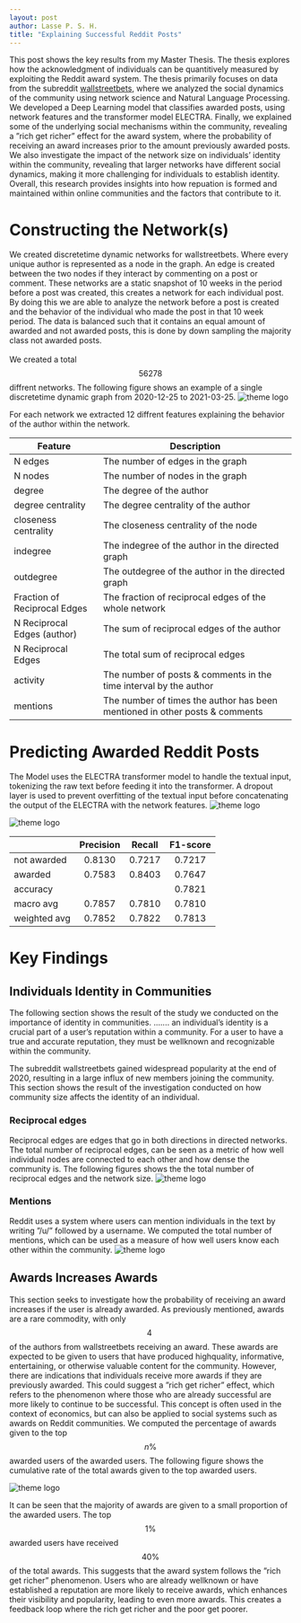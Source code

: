 ```yaml
---
layout: post
author: Lasse P. S. H.
title: "Explaining Successful Reddit Posts"
---
```


This post shows the key results from my Master Thesis. 
The thesis explores how the acknowledgment of individuals can be quantitively measured by exploiting the Reddit award system. 
The thesis primarily focuses on data from the subreddit [wallstreetbets](https://www.reddit.com/r/wallstreetbets/), where we analyzed the social dynamics of the community using network science and Natural Language Processing. 
We developed a Deep Learning model that classifies awarded posts, using network features and the transformer model ELECTRA. 
Finally, we explained some of the underlying social mechanisms within the community, revealing a ”rich get richer” effect for the award system, where the probability of receiving an award increases prior to the amount previously awarded posts. 
We also investigate the impact of the network size on individuals’ identity within the community, revealing that larger networks have different social dynamics, making it more challenging for individuals to establish identity. 
Overall, this research provides insights into how repuation is formed and maintained within online communities and the factors that contribute to it.

# Constructing the Network(s)
We created discrete­time dynamic networks for wallstreetbets. Where every unique author is represented as a node in the graph.
An edge is created between the two nodes if they interact by commenting on a post or comment. 
These networks are a static snapshot of 10 weeks in the period before a post was created, this creates a network for each individual post. 
By doing this we are able to analyze the network before a post is created and the behavior of the individual who made the post in that 10­ week period.
The data is balanced such that it contains an equal amount of awarded and not awarded posts, this is done by down sampling the majority class not awarded posts.
<br>
<br>
We created a total $$56278$$ diffrent networks. 
The following figure shows an example of a single discrete­time dynamic graph from 2020-­12-­25 to 2021-­03-­25.
![theme logo](/portfolio/images/master_thesis/frontpage_4.jpg)

For each network we extracted 12 diffrent features explaining the behavior of the author within the network.

| Feature                      | Description                                                                 |
|-----------------|-----------------------------------------------------------------------------|
| N edges                      | The number of edges in the graph                                            |
| N nodes                      | The number of nodes in the graph                                            |
| degree                       | The degree of the author                                                    |
| degree centrality            | The degree centrality of the author                                         |
| closeness centrality         | The closeness centrality of the node                                        |
| in­degree                     | The in­degree of the author in the directed graph                            |
| out­degree                    | The out­degree of the author in the directed graph                           |
| Fraction of Reciprocal Edges | The fraction of reciprocal edges of the whole network                       |
| N Reciprocal Edges (author)  | The sum of reciprocal edges of the author                                   |
| N Reciprocal Edges           | The total sum of reciprocal edges                                           |
| activity                     | The number of posts & comments in the time interval by the author           |
| mentions                     | The number of times the author has been mentioned in other posts & comments |



# Predicting Awarded Reddit Posts
The Model uses the ELECTRA transformer model to handle the textual input, tokenizing the raw text before feeding it into the transformer. 
A dropout layer is used to prevent overfitting of the textual input before concatenating the output of the ELECTRA with the network features.
![theme logo](/portfolio/images/master_thesis/MasterThesisModel.png)

![theme logo](/portfolio/images/master_thesis/confusion_matrix.png)

|                | Precision | Recall  |   F1-score  |
|----------------|:---------:|:-------:|:-----------:|
| not awarded    |  0.8130   | 0.7217  |   0.7217    |
| awarded        |  0.7583   | 0.8403  |   0.7647    |
| accuracy       |           |         |   0.7821    |
| macro avg      |  0.7857   | 0.7810  |   0.7810    |
| weighted avg   |  0.7852   | 0.7822  |   0.7813    |



# Key Findings


## Individuals Identity in Communities

The following section shows the result of the study we conducted on the importance of identity in communities. ....... an individual’s identity is a crucial part of a user’s reputation within a com­munity. 
For a user to have a true and accurate reputation, they must be well­known and recognizable within the community.

The subreddit wallstreetbets gained widespread popularity at the end of 2020, resulting in a large influx of new members joining the community. 
This section shows the result of the investigation conducted on how community size affects the identity of an individual.

### Reciprocal edges
Reciprocal edges are edges that go in both directions in directed networks. 
The total number of reciprocal edges, can be seen as a metric of how well individual nodes are connected to each other and how dense the community is. 
The following figures shows the the total number of reciprocal edges and the network size.
![theme logo](/portfolio/images/master_thesis/mentions.png)


### Mentions
Reddit uses a system where users can mention individuals in the text by writing ”/u/” followed by a username. We computed the total number of mentions, which can be used as a measure of how well users know each other within the community.
![theme logo](/portfolio/images/master_thesis/reciprocal.png)

## Awards Increases Awards
This section seeks to investigate how the probability of receiving an award increases if the user is already awarded. 
As previously mentioned, awards are a rare commodity, with only $$4\ %$$ of the authors from wallstreetbets receiving an award. 
These awards are expected to be given to users that have produced high­quality, informative, entertaining, or otherwise valuable content for the community. However, there are indications that individuals receive more awards if they are previously awarded. 
This could suggest a ”rich get richer” effect, which refers to the phenomenon where those who are already successful are more likely to continue to be successful. 
This concept is often used in the context of economics, but can also be applied to social systems such as awards on Reddit communities. 
We computed the percentage of awards given to the top $$n\%$$ awarded users of the awarded users. The following figure shows the cumulative rate of the total awards given to the top awarded users.

![theme logo](/portfolio/images/master_thesis/getrich.png)

It can be seen that the majority of awards are given to a small proportion of the awarded users. 
The top $$1\%$$ awarded users have received $$40 \%$$ of the total awards. 
This suggests that the award system follows the ”rich get richer” phenomenon. 
Users who are already well­known or have established a reputation are more likely to receive awards, which enhances their visibility and popularity, leading to even more awards. 
This creates a feedback loop where the rich get richer and the poor get poorer.